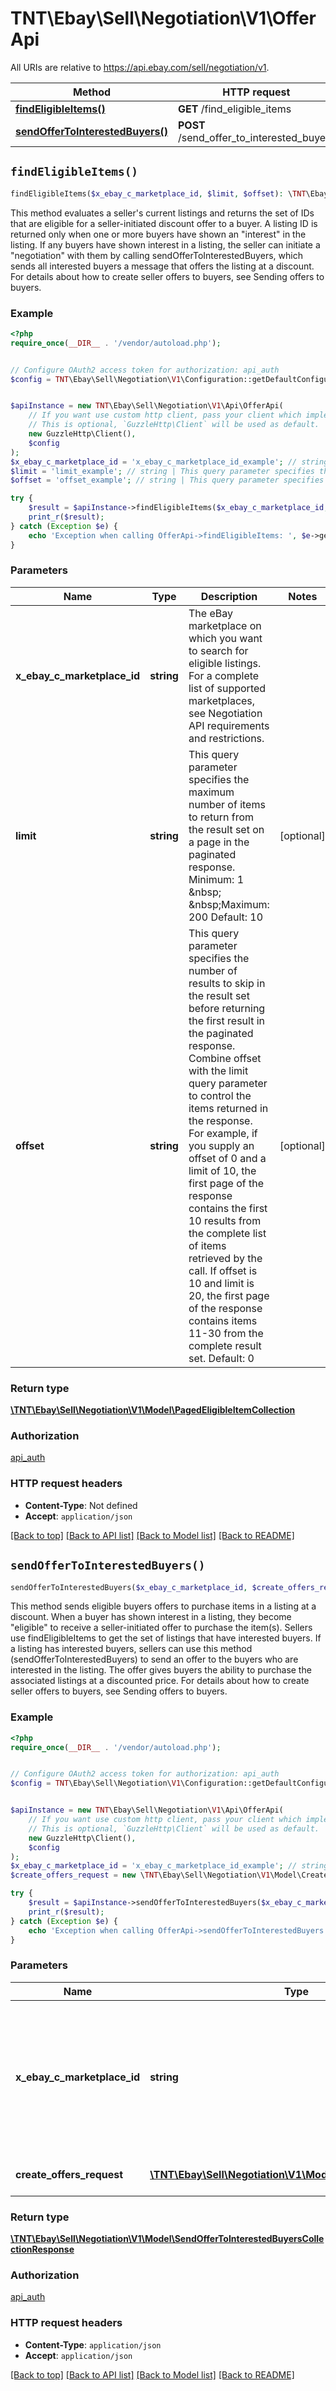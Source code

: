 # TNT\Ebay\Sell\Negotiation\V1\OfferApi

All URIs are relative to https://api.ebay.com/sell/negotiation/v1.

Method | HTTP request | Description
------------- | ------------- | -------------
[**findEligibleItems()**](OfferApi.md#findEligibleItems) | **GET** /find_eligible_items | 
[**sendOfferToInterestedBuyers()**](OfferApi.md#sendOfferToInterestedBuyers) | **POST** /send_offer_to_interested_buyers | 


## `findEligibleItems()`

```php
findEligibleItems($x_ebay_c_marketplace_id, $limit, $offset): \TNT\Ebay\Sell\Negotiation\V1\Model\PagedEligibleItemCollection
```



This method evaluates a seller's current listings and returns the set of IDs that are eligible for a seller-initiated discount offer to a buyer. A listing ID is returned only when one or more buyers have shown an &quot;interest&quot; in the listing. If any buyers have shown interest in a listing, the seller can initiate a &quot;negotiation&quot; with them by calling sendOfferToInterestedBuyers, which sends all interested buyers a message that offers the listing at a discount. For details about how to create seller offers to buyers, see Sending offers to buyers.

### Example

```php
<?php
require_once(__DIR__ . '/vendor/autoload.php');


// Configure OAuth2 access token for authorization: api_auth
$config = TNT\Ebay\Sell\Negotiation\V1\Configuration::getDefaultConfiguration()->setAccessToken('YOUR_ACCESS_TOKEN');


$apiInstance = new TNT\Ebay\Sell\Negotiation\V1\Api\OfferApi(
    // If you want use custom http client, pass your client which implements `GuzzleHttp\ClientInterface`.
    // This is optional, `GuzzleHttp\Client` will be used as default.
    new GuzzleHttp\Client(),
    $config
);
$x_ebay_c_marketplace_id = 'x_ebay_c_marketplace_id_example'; // string | The eBay marketplace on which you want to search for eligible listings. For a complete list of supported marketplaces, see Negotiation API requirements and restrictions.
$limit = 'limit_example'; // string | This query parameter specifies the maximum number of items to return from the result set on a page in the paginated response. Minimum: 1 &nbsp; &nbsp;Maximum: 200 Default: 10
$offset = 'offset_example'; // string | This query parameter specifies the number of results to skip in the result set before returning the first result in the paginated response. Combine offset with the limit query parameter to control the items returned in the response. For example, if you supply an offset of 0 and a limit of 10, the first page of the response contains the first 10 results from the complete list of items retrieved by the call. If offset is 10 and limit is 20, the first page of the response contains items 11-30 from the complete result set. Default: 0

try {
    $result = $apiInstance->findEligibleItems($x_ebay_c_marketplace_id, $limit, $offset);
    print_r($result);
} catch (Exception $e) {
    echo 'Exception when calling OfferApi->findEligibleItems: ', $e->getMessage(), PHP_EOL;
}
```

### Parameters

Name | Type | Description  | Notes
------------- | ------------- | ------------- | -------------
 **x_ebay_c_marketplace_id** | **string**| The eBay marketplace on which you want to search for eligible listings. For a complete list of supported marketplaces, see Negotiation API requirements and restrictions. |
 **limit** | **string**| This query parameter specifies the maximum number of items to return from the result set on a page in the paginated response. Minimum: 1 &amp;nbsp; &amp;nbsp;Maximum: 200 Default: 10 | [optional]
 **offset** | **string**| This query parameter specifies the number of results to skip in the result set before returning the first result in the paginated response. Combine offset with the limit query parameter to control the items returned in the response. For example, if you supply an offset of 0 and a limit of 10, the first page of the response contains the first 10 results from the complete list of items retrieved by the call. If offset is 10 and limit is 20, the first page of the response contains items 11-30 from the complete result set. Default: 0 | [optional]

### Return type

[**\TNT\Ebay\Sell\Negotiation\V1\Model\PagedEligibleItemCollection**](../Model/PagedEligibleItemCollection.md)

### Authorization

[api_auth](../../README.md#api_auth)

### HTTP request headers

- **Content-Type**: Not defined
- **Accept**: `application/json`

[[Back to top]](#) [[Back to API list]](../../README.md#endpoints)
[[Back to Model list]](../../README.md#models)
[[Back to README]](../../README.md)

## `sendOfferToInterestedBuyers()`

```php
sendOfferToInterestedBuyers($x_ebay_c_marketplace_id, $create_offers_request): \TNT\Ebay\Sell\Negotiation\V1\Model\SendOfferToInterestedBuyersCollectionResponse
```



This method sends eligible buyers offers to purchase items in a listing at a discount. When a buyer has shown interest in a listing, they become &quot;eligible&quot; to receive a seller-initiated offer to purchase the item(s). Sellers use findEligibleItems to get the set of listings that have interested buyers. If a listing has interested buyers, sellers can use this method (sendOfferToInterestedBuyers) to send an offer to the buyers who are interested in the listing. The offer gives buyers the ability to purchase the associated listings at a discounted price. For details about how to create seller offers to buyers, see Sending offers to buyers.

### Example

```php
<?php
require_once(__DIR__ . '/vendor/autoload.php');


// Configure OAuth2 access token for authorization: api_auth
$config = TNT\Ebay\Sell\Negotiation\V1\Configuration::getDefaultConfiguration()->setAccessToken('YOUR_ACCESS_TOKEN');


$apiInstance = new TNT\Ebay\Sell\Negotiation\V1\Api\OfferApi(
    // If you want use custom http client, pass your client which implements `GuzzleHttp\ClientInterface`.
    // This is optional, `GuzzleHttp\Client` will be used as default.
    new GuzzleHttp\Client(),
    $config
);
$x_ebay_c_marketplace_id = 'x_ebay_c_marketplace_id_example'; // string | The eBay marketplace on which your listings with &quot;eligible&quot; buyers appear. For a complete list of supported marketplaces, see Negotiation API requirements and restrictions.
$create_offers_request = new \TNT\Ebay\Sell\Negotiation\V1\Model\CreateOffersRequest(); // \TNT\Ebay\Sell\Negotiation\V1\Model\CreateOffersRequest | Send offer to eligible items request.

try {
    $result = $apiInstance->sendOfferToInterestedBuyers($x_ebay_c_marketplace_id, $create_offers_request);
    print_r($result);
} catch (Exception $e) {
    echo 'Exception when calling OfferApi->sendOfferToInterestedBuyers: ', $e->getMessage(), PHP_EOL;
}
```

### Parameters

Name | Type | Description  | Notes
------------- | ------------- | ------------- | -------------
 **x_ebay_c_marketplace_id** | **string**| The eBay marketplace on which your listings with &amp;quot;eligible&amp;quot; buyers appear. For a complete list of supported marketplaces, see Negotiation API requirements and restrictions. |
 **create_offers_request** | [**\TNT\Ebay\Sell\Negotiation\V1\Model\CreateOffersRequest**](../Model/CreateOffersRequest.md)| Send offer to eligible items request. | [optional]

### Return type

[**\TNT\Ebay\Sell\Negotiation\V1\Model\SendOfferToInterestedBuyersCollectionResponse**](../Model/SendOfferToInterestedBuyersCollectionResponse.md)

### Authorization

[api_auth](../../README.md#api_auth)

### HTTP request headers

- **Content-Type**: `application/json`
- **Accept**: `application/json`

[[Back to top]](#) [[Back to API list]](../../README.md#endpoints)
[[Back to Model list]](../../README.md#models)
[[Back to README]](../../README.md)
